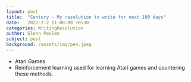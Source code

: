 ```yaml
---
layout: post
title:  "Century - My resolution to write for next 100 days"
date:   2022-2-2 11:00:00 +0530
categories: WritingResolution
author: Glenn Peulen
subject: post
background: /assets/img/pen.jpeg
---
```


 - Atari Games
 - Reinforcement learning used for learning Atari games and countering these methods.
